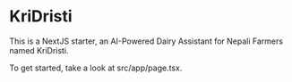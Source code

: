 # KriDristi

This is a NextJS starter, an AI-Powered Dairy Assistant for Nepali Farmers named KriDristi.

To get started, take a look at src/app/page.tsx.
